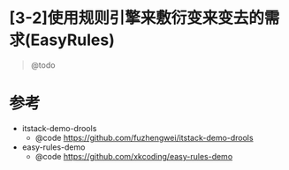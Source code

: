 # [3-2]使用规则引擎来敷衍变来变去的需求(EasyRules)

> @todo

# 参考

- itstack-demo-drools
  - @code https://github.com/fuzhengwei/itstack-demo-drools
- easy-rules-demo
  - @code https://github.com/xkcoding/easy-rules-demo